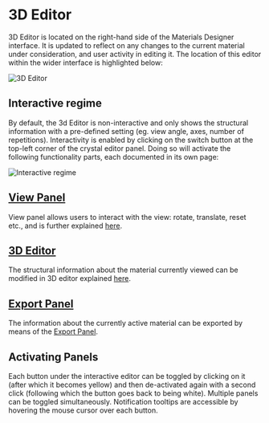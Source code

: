 # 3D Editor

3D Editor is located on the right-hand side of the Materials Designer interface. It is updated to reflect on any changes to the current material under consideration, and user activity in editing it. The location of this editor within the wider interface is highlighted below:

![3D Editor](../images/materials-designer/3D-viewer.png "3D Editor")

## Interactive regime

By default, the 3d Editor is non-interactive and only shows the structural information with a pre-defined setting (eg. view angle, axes, number of repetitions). Interactivity is enabled by clicking on the switch button <i class="zmdi zmdi-power zmdi-hc-border"></i> at the top-left corner of the crystal editor panel. Doing so will activate the following functionality parts, each documented in its own page:

![Interactive regime](../images/materials-designer/3D-viewer-panels.png "Interactive regime")
 
## [View Panel](./3d-editor/view.md)

View panel allows users to interact with the view: rotate, translate, reset etc., and is further explained [here](./3d-editor/view.md). 

## [3D Editor](./3d-editor/edit.md)
<!-- TODO by GM -->

The structural information about the material currently viewed can be modified in 3D editor explained [here](./3d-editor/edit.md).   

## [Export Panel](./3d-editor/export.md)

The information about the currently active material can be exported by means of the [Export Panel](./3d-editor/export.md).   

## Activating Panels

Each button under the interactive editor can be toggled by clicking on it (after which it becomes yellow) and then de-activated again with a second click (following which the button goes back to being white). Multiple panels can be toggled simultaneously. Notification tooltips are accessible by hovering the mouse cursor over each button.
